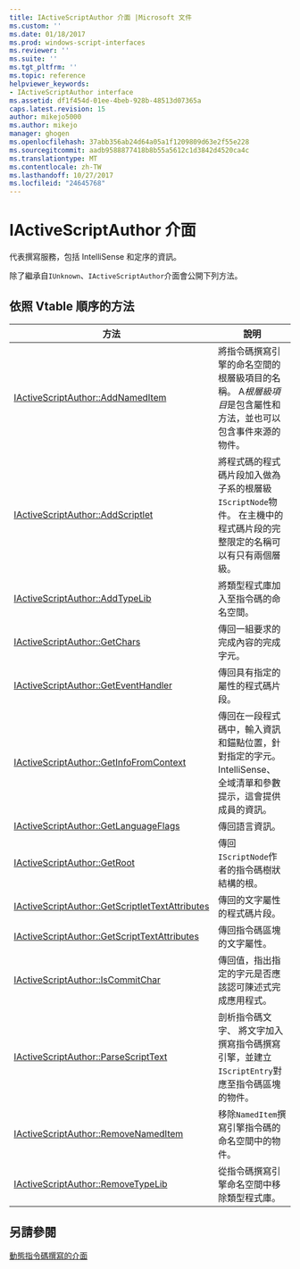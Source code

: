```yaml
---
title: IActiveScriptAuthor 介面 |Microsoft 文件
ms.custom: ''
ms.date: 01/18/2017
ms.prod: windows-script-interfaces
ms.reviewer: ''
ms.suite: ''
ms.tgt_pltfrm: ''
ms.topic: reference
helpviewer_keywords:
- IActiveScriptAuthor interface
ms.assetid: df1f454d-01ee-4beb-928b-48513d07365a
caps.latest.revision: 15
author: mikejo5000
ms.author: mikejo
manager: ghogen
ms.openlocfilehash: 37abb356ab24d64a05a1f1209809d63e2f55e228
ms.sourcegitcommit: aadb9588877418b8b55a5612c1d3842d4520ca4c
ms.translationtype: MT
ms.contentlocale: zh-TW
ms.lasthandoff: 10/27/2017
ms.locfileid: "24645768"
---
```

# <a name="iactivescriptauthor-interface"></a>IActiveScriptAuthor 介面
代表撰寫服務，包括 IntelliSense 和定序的資訊。  
  
 除了繼承自`IUnknown`、`IActiveScriptAuthor`介面會公開下列方法。  
  
## <a name="methods-in-vtable-order"></a>依照 Vtable 順序的方法  
  
|方法|說明|  
|------------|-----------------|  
|[IActiveScriptAuthor::AddNamedItem](../../winscript/reference/iactivescriptauthor-addnameditem.md)|將指令碼撰寫引擎的命名空間的根層級項目的名稱。 A*根層級項目*是包含屬性和方法，並也可以包含事件來源的物件。|  
|[IActiveScriptAuthor::AddScriptlet](../../winscript/reference/iactivescriptauthor-addscriptlet.md)|將程式碼的程式碼片段加入做為子系的根層級`IScriptNode`物件。 在主機中的程式碼片段的完整限定的名稱可以有只有兩個層級。|  
|[IActiveScriptAuthor::AddTypeLib](../../winscript/reference/iactivescriptauthor-addtypelib.md)|將類型程式庫加入至指令碼的命名空間。|  
|[IActiveScriptAuthor::GetChars](../../winscript/reference/iactivescriptauthor-getchars.md)|傳回一組要求的完成內容的完成字元。|  
|[IActiveScriptAuthor::GetEventHandler](../../winscript/reference/iactivescriptauthor-geteventhandler.md)|傳回具有指定的屬性的程式碼片段。|  
|[IActiveScriptAuthor::GetInfoFromContext](../../winscript/reference/iactivescriptauthor-getinfofromcontext.md)|傳回在一段程式碼中，輸入資訊和錨點位置，針對指定的字元。 IntelliSense、 全域清單和參數提示，這會提供成員的資訊。|  
|[IActiveScriptAuthor::GetLanguageFlags](../../winscript/reference/iactivescriptauthor-getlanguageflags.md)|傳回語言資訊。|  
|[IActiveScriptAuthor::GetRoot](../../winscript/reference/iactivescriptauthor-getroot.md)|傳回`IScriptNode`作者的指令碼樹狀結構的根。|  
|[IActiveScriptAuthor::GetScriptletTextAttributes](../../winscript/reference/iactivescriptauthor-getscriptlettextattributes.md)|傳回的文字屬性的程式碼片段。|  
|[IActiveScriptAuthor::GetScriptTextAttributes](../../winscript/reference/iactivescriptauthor-getscripttextattributes.md)|傳回指令碼區塊的文字屬性。|  
|[IActiveScriptAuthor::IsCommitChar](../../winscript/reference/iactivescriptauthor-iscommitchar.md)|傳回值，指出指定的字元是否應該認可陳述式完成應用程式。|  
|[IActiveScriptAuthor::ParseScriptText](../../winscript/reference/iactivescriptauthor-parsescripttext.md)|剖析指令碼文字、 將文字加入撰寫指令碼撰寫引擎，並建立`IScriptEntry`對應至指令碼區塊的物件。|  
|[IActiveScriptAuthor::RemoveNamedItem](../../winscript/reference/iactivescriptauthor-removenameditem.md)|移除`NamedItem`撰寫引擎指令碼的命名空間中的物件。|  
|[IActiveScriptAuthor::RemoveTypeLib](../../winscript/reference/iactivescriptauthor-removetypelib.md)|從指令碼撰寫引擎命名空間中移除類型程式庫。|  
  
## <a name="see-also"></a>另請參閱  
 [動態指令碼撰寫的介面](../../winscript/reference/active-script-authoring-interfaces.md)